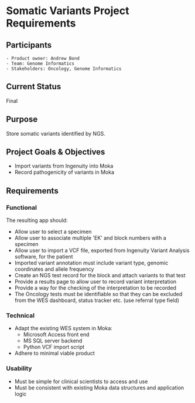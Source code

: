 # Somatic Variants Project Requirements
## Participants
    - Product owner: Andrew Bond
    - Team: Genome Informatics
    - Stakeholders: Oncology, Genome Informatics
## Current Status
Final
## Purpose
Store somatic variants identified by NGS.
## Project Goals & Objectives
* Import variants from Ingenuity into Moka
* Record pathogenicity of variants in Moka
## Requirements
### Functional
The resulting app should:
* Allow user to select a specimen
* Allow user to associate multiple 'EK' and block numbers with a specimen 
* Allow user to import a VCF file, exported from Ingenuity Variant Analysis software, for the patient
* Imported variant annotation must include variant type, genomic coordinates and allele frequency
* Create an NGS test record for the block and attach variants to that test
* Provide a results page to allow user to record variant interpretation 
* Provide a way for the checking of the interpretation to be recorded
* The Oncology tests must be identifiable so that they can be excluded from the WES dashboard, status tracker etc. (use referral type field)
### Technical
- Adapt the existing WES system in Moka:
  - Microsoft Access front end
  - MS SQL server backend
  - Python VCF import script
 - Adhere to minimal viable product
### Usability
- Must be simple for clinical scientists to access and use
- Must be consistent with existing Moka data structures and application logic

